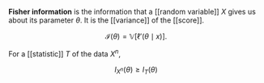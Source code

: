 **Fisher information** is the information that a [[random variable]] $X$ gives us about its parameter $\theta$. It is the [[variance]] of the [[score]].

$$
\mathcal{I}(\theta) = \mathbb{V}\left[\ell'(\theta \mid x)\right].
$$


For a [[statistic]] $T$ of the data $X^n$,

$$
I_{X^n}(\theta) \geqslant I_T(\theta)
$$